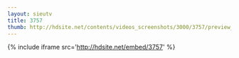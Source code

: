 ```yaml
---
layout: sieutv
title: 3757
thumb: http://hdsite.net/contents/videos_screenshots/3000/3757/preview_360p.mp4.jpg
---
```

{% include iframe src='http://hdsite.net/embed/3757' %}
 
